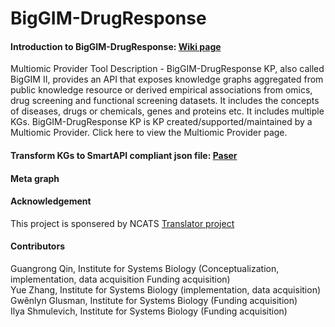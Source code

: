 # BigGIM-DrugResponse

#### Introduction to BigGIM-DrugResponse: [Wiki page](https://github.com/NCATSTranslator/Translator-All/wiki/Big-GIM-II:-Drug-Response-KP)
Multiomic Provider Tool Description - BigGIM-DrugResponse KP, also called BigGIM II, provides an API that exposes knowledge graphs aggregated from public knowledge resource or derived empirical associations from omics, drug screening and functional screening datasets. It includes the concepts of diseases, drugs or chemicals, genes and proteins etc. It includes multiple KGs.
BigGIM-DrugResponse KP is KP created/supported/maintained by a Multiomic Provider. Click here to view the Multiomic Provider page. 



####  Transform KGs to SmartAPI compliant json file: [Paser](https://github.com/gloriachin/BigGIM_Parser)


#### Meta graph 


#### Acknowledgement
This project is sponsered by NCATS [Translator project](https://github.com/NCATSTranslator)

#### Contributors 
Guangrong Qin, Institute for Systems Biology (Conceptualization, implementation, data acquisition Funding acquisition) \
Yue Zhang, Institute for Systems Biology (implementation, data acquisition) \
Gwênlyn Glusman, Institute for Systems Biology (Funding acquisition)  \
Ilya Shmulevich, Institute for Systems Biology (Funding acquisition)

